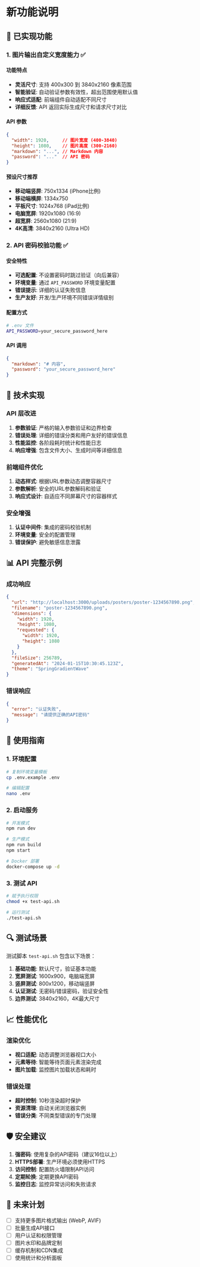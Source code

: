 # 新功能说明

## 🎯 已实现功能

### 1. 图片输出自定义宽度能力 ✅

#### 功能特点
- **灵活尺寸**: 支持 400x300 到 3840x2160 像素范围
- **智能验证**: 自动验证参数有效性，超出范围使用默认值
- **响应式适配**: 前端组件自动适配不同尺寸
- **详细反馈**: API 返回实际生成尺寸和请求尺寸对比

#### API 参数
```json
{
  "width": 1920,     // 图片宽度 (400-3840)
  "height": 1080,    // 图片高度 (300-2160)
  "markdown": "...", // Markdown 内容
  "password": "..."  // API 密码
}
```

#### 预设尺寸推荐
- **移动端竖屏**: 750x1334 (iPhone比例)
- **移动端横屏**: 1334x750  
- **平板尺寸**: 1024x768 (iPad比例)
- **电脑宽屏**: 1920x1080 (16:9)
- **超宽屏**: 2560x1080 (21:9)
- **4K高清**: 3840x2160 (Ultra HD)

### 2. API 密码校验功能 ✅

#### 安全特性
- **可选配置**: 不设置密码时跳过验证（向后兼容）
- **环境变量**: 通过 `API_PASSWORD` 环境变量配置
- **错误提示**: 详细的认证失败信息
- **生产友好**: 开发/生产环境不同错误详情级别

#### 配置方式
```bash
# .env 文件
API_PASSWORD=your_secure_password_here
```

#### API 调用
```json
{
  "markdown": "# 内容",
  "password": "your_secure_password_here"
}
```

## 🔧 技术实现

### API 层改进
1. **参数验证**: 严格的输入参数验证和边界检查
2. **错误处理**: 详细的错误分类和用户友好的错误信息
3. **性能监控**: 各阶段耗时统计和性能日志
4. **响应增强**: 包含文件大小、生成时间等详细信息

### 前端组件优化
1. **动态样式**: 根据URL参数动态调整容器尺寸
2. **参数解析**: 安全的URL参数解码和验证
3. **响应式设计**: 自适应不同屏幕尺寸的容器样式

### 安全增强
1. **认证中间件**: 集成的密码校验机制
2. **环境变量**: 安全的配置管理
3. **错误保护**: 避免敏感信息泄露

## 📊 API 完整示例

### 成功响应
```json
{
  "url": "http://localhost:3000/uploads/posters/poster-1234567890.png",
  "filename": "poster-1234567890.png",
  "dimensions": {
    "width": 1920,
    "height": 1080,
    "requested": {
      "width": 1920,
      "height": 1080
    }
  },
  "fileSize": 256789,
  "generatedAt": "2024-01-15T10:30:45.123Z",
  "theme": "SpringGradientWave"
}
```

### 错误响应
```json
{
  "error": "认证失败",
  "message": "请提供正确的API密码"
}
```

## 🚀 使用指南

### 1. 环境配置
```bash
# 复制环境变量模板
cp .env.example .env

# 编辑配置
nano .env
```

### 2. 启动服务
```bash
# 开发模式
npm run dev

# 生产模式
npm run build
npm start

# Docker 部署
docker-compose up -d
```

### 3. 测试 API
```bash
# 赋予执行权限
chmod +x test-api.sh

# 运行测试
./test-api.sh
```

## 🔍 测试场景

测试脚本 `test-api.sh` 包含以下场景：

1. **基础功能**: 默认尺寸，验证基本功能
2. **宽屏测试**: 1600x900，电脑端宽屏
3. **竖屏测试**: 800x1200，移动端竖屏
4. **认证测试**: 无密码/错误密码，验证安全性
5. **边界测试**: 3840x2160，4K最大尺寸

## 📈 性能优化

### 渲染优化
- **视口适配**: 动态调整浏览器视口大小
- **元素等待**: 智能等待页面元素渲染完成
- **图片加载**: 监控图片加载状态和耗时

### 错误处理
- **超时控制**: 10秒渲染超时保护
- **资源清理**: 自动关闭浏览器实例
- **错误分类**: 不同类型错误的专门处理

## 🛡️ 安全建议

1. **强密码**: 使用复杂的API密码（建议16位以上）
2. **HTTPS部署**: 生产环境必须使用HTTPS
3. **访问控制**: 配置防火墙限制API访问
4. **定期轮换**: 定期更换API密码
5. **监控日志**: 监控异常访问和失败请求

## 🔮 未来计划

- [ ] 支持更多图片格式输出 (WebP, AVIF)
- [ ] 批量生成API接口
- [ ] 用户认证和权限管理
- [ ] 图片水印和品牌定制
- [ ] 缓存机制和CDN集成
- [ ] 使用统计和分析面板

